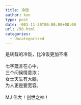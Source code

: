 ```yaml
---
title: 冷饭
author: kxn
type: post
date: -001-11-30T00:00:00+00:00
url: /98.html
categories:
  - Uncategorized
---
```


<div>
  是转载的冷饭，比冷饭更加不堪
</div>

<div>
   
</div>

<div>
  七字箴言在心中，
</div>

<div>
  三个问候情意浓；
</div>

<div>
  女士天生有大脑，
</div>

<div>
  为人更是要宽容。
</div>

<div>
   
</div>

<div>
  MJ 伟大！创世之神！
</div>
